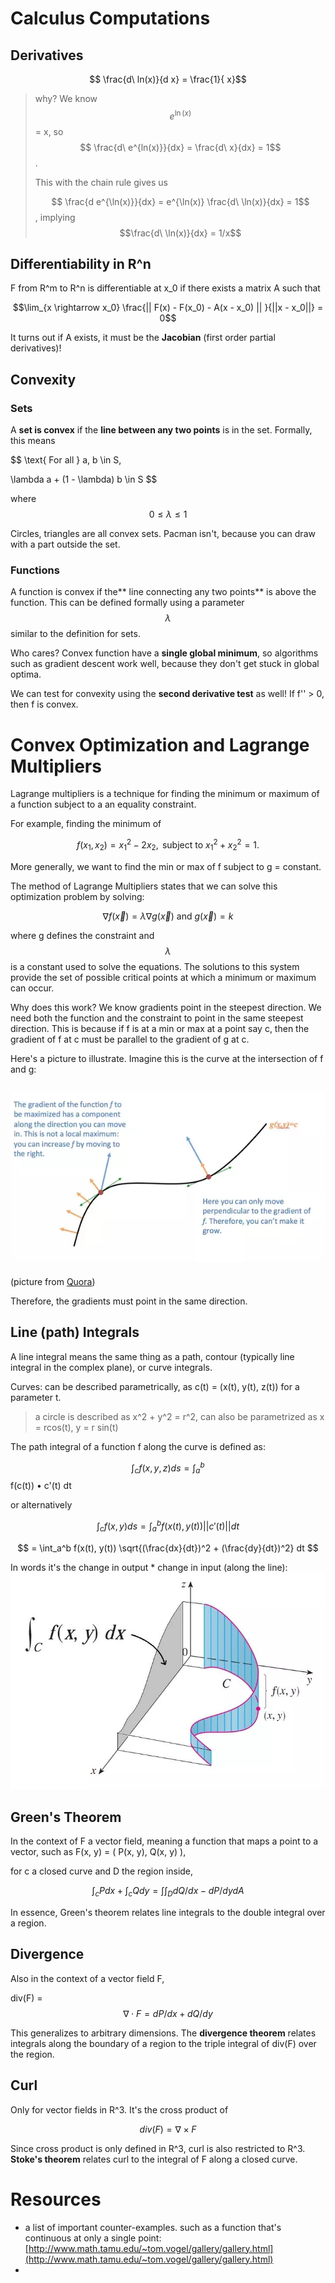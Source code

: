 # Calculus Computations

## Derivatives

$$ \frac{d\ ln(x)}{d x} = \frac{1}{ x}$$

> why? We know $$e^{\ln(x)}$$ = x, so $$ \frac{d\ e^{ln(x)}}{dx} = \frac{d\ x}{dx} = 1$$.
>
> This with the chain rule gives us
>
> $$ \frac{d e^{\ln(x)}}{dx} = e^{\ln(x)} \frac{d\ \ln(x)}{dx} = 1$$ , implying $$\frac{d\ \ln(x)}{dx} = 1/x$$

## Differentiability in R^n

F from R^m to R^n is differentiable at x\_0 if there exists a matrix A such that

$$\lim_{x \rightarrow x_0}  \frac{|| F(x) - F(x_0) - A(x - x_0) || }{||x - x_0||} = 0$$

It turns out if A exists, it must be the **Jacobian** \(first order partial derivatives\)!

## Convexity

### Sets

A **set is convex** if the **line between any two points** is in the set. Formally, this means


$$
\text{ For all } a, b \in S, 

 \lambda a + (1 - \lambda) b \in S
$$


where $$ 0 \leq \lambda \leq 1$$

Circles, triangles are all convex sets. Pacman isn't, because you can draw with a part outside the set.

### Functions

A function is convex if the** line connecting any two points** is above the function. This can be defined formally using a parameter $$\lambda$$similar to the definition for sets.

Who cares? Convex function have a **single global minimum**, so algorithms such as gradient descent work well, because they don't get stuck in global optima.

We can test for convexity using the **second derivative test** as well! If f'' &gt; 0, then f is convex.

# Convex Optimization and Lagrange Multipliers

Lagrange multipliers is a technique for finding the minimum or maximum of a function subject to a an equality constraint. 

For example, finding the minimum of 

$$f(x_1, x_2) = x_1^2 - 2x_2, \text{ subject to } x_1^2 + x_2^2 = 1.$$

More generally, we want to find the min or max of f subject to g = constant. 

The method of Lagrange Multipliers states that we can solve this optimization problem by solving:

$$\nabla f(\vec{x}) = \lambda \nabla g(\vec{x}) \text{ and } g(\vec{x}) = k$$ 

where g defines the constraint and $$\lambda$$ is a constant used to solve the equations. The solutions to this system provide the set of possible critical points at which a minimum or maximum can occur.

Why does this work? We know gradients point in the steepest direction. We need both the function and the constraint to point in the same steepest direction. This is because if f is at a min or max at a point say c, then the gradient of f at c must be parallel to the gradient of g at c.

Here's a picture to illustrate. Imagine this is the curve at the intersection of f and g: 



## ![](/assets/lagragne2.png)

\(picture from [Quora](https://www.quora.com/Why-does-the-method-of-Lagrange-multipliers-work-for-optimization-in-multivariable-calculus-Why-exactly-given-a-function-f-x-y-and-a-constraint-g-x-y-c-can-we-set-the-gradients-of-the-functions-to-be-multiples-of-each-other)\)

Therefore, the gradients must point in the same direction. 

## Line \(path\) Integrals

A line integral means the same thing as a path, contour \(typically line integral in the complex plane\), or curve integrals.

Curves: can be described parametrically, as  c\(t\) = \(x\(t\), y\(t\), z\(t\)\) for a parameter t.

> a circle is described as x^2 + y^2 = r^2, can also be parametrized as x = rcos\(t\), y = r sin\(t\)

The path integral of a function f along the curve is defined as:

$$ \int_c f(x, y, z) ds = \int_a^b$$ f\(c\(t\)\) • c'\(t\) dt

or alternatively


$$
 \int_c f(x, y) ds = \int_a^b f(x(t), y(t)) || c'(t) || dt
$$



$$
 = \int_a^b f(x(t), y(t)) \sqrt{(\frac{dx}{dt})^2 + (\frac{dy}{dt})^2} dt
$$


In words it's the change in output \* change in input \(along the line\):![](/assets/import.png)

## Green's Theorem

In the context of F a vector field, meaning a function that maps a point to a vector, such as F\(x, y\) = \( P\(x, y\), Q\(x, y\) \),

for c a closed curve and D the region inside,

$$ \int_c P dx + \int_c Q dy = \int \int_D d Q / dx - dP / dy dA $$

In essence, Green's theorem relates line integrals to the double integral over a region.

## Divergence

Also in the context of a vector field F,

div\(F\) = $$\nabla \cdot F = dP/dx + dQ/dy$$

This generalizes to arbitrary dimensions. The **divergence theorem** relates integrals along the boundary of a region to the triple integral of div\(F\) over the region.

## Curl

Only for vector fields in R^3. It's the cross product of

$$div(F) = \nabla \times F$$$$ $$

Since cross product is only defined in R^3, curl is also restricted to R^3. **Stoke's theorem** relates curl to the integral of F along a closed curve.

# Resources

* a list of important counter-examples. such as a function that's continuous at only a single point: [http://www.math.tamu.edu/~tom.vogel/gallery/gallery.html](http://www.math.tamu.edu/~tom.vogel/gallery/gallery.html)
* 


